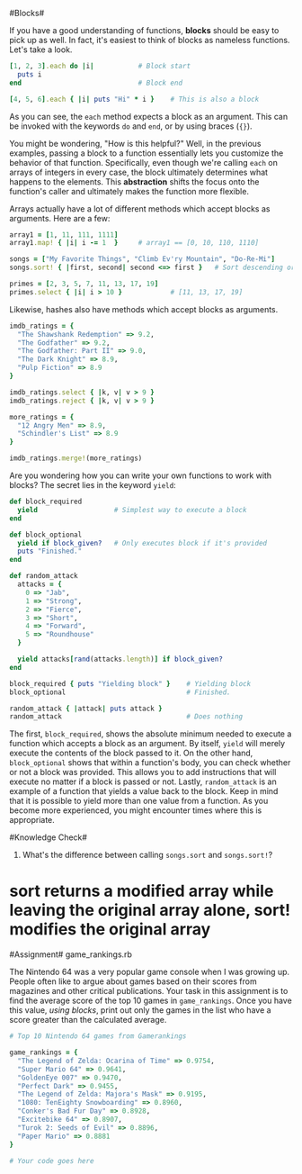 #Blocks#

If you have a good understanding of functions, **blocks** should be easy to pick up as well. In fact, it's easiest to think of blocks as nameless functions. Let's take a look.

```ruby
[1, 2, 3].each do |i|           # Block start
  puts i
end                             # Block end

[4, 5, 6].each { |i| puts "Hi" * i }    # This is also a block
```

As you can see, the ```each``` method expects a block as an argument. This can be invoked with the keywords ```do``` and ```end```, or by using braces (```{}```).

You might be wondering, "How is this helpful?" Well, in the previous examples, passing a block to a function essentially lets you customize the behavior of that function. Specifically, even though we're calling ```each``` on arrays of integers in every case, the block ultimately determines what happens to the elements. This **abstraction** shifts the focus onto the function's caller and ultimately makes the function more flexible.

Arrays actually have a lot of different methods which accept blocks as arguments. Here are a few:

```ruby
array1 = [1, 11, 111, 1111]
array1.map! { |i| i -= 1  }     # array1 == [0, 10, 110, 1110]

songs = ["My Favorite Things", "Climb Ev'ry Mountain", "Do-Re-Mi"]
songs.sort! { |first, second| second <=> first }   # Sort descending order

primes = [2, 3, 5, 7, 11, 13, 17, 19]
primes.select { |i| i > 10 }            # [11, 13, 17, 19]
```

Likewise, hashes also have methods which accept blocks as arguments.

```ruby
imdb_ratings = {
  "The Shawshank Redemption" => 9.2, 
  "The Godfather" => 9.2, 
  "The Godfather: Part II" => 9.0, 
  "The Dark Knight" => 8.9, 
  "Pulp Fiction" => 8.9
}

imdb_ratings.select { |k, v| v > 9 }
imdb_ratings.reject { |k, v| v > 9 }

more_ratings = {
  "12 Angry Men" => 8.9, 
  "Schindler's List" => 8.9
}

imdb_ratings.merge!(more_ratings)
```

Are you wondering how you can write your own functions to work with blocks? The secret lies in the keyword ```yield```:

```ruby
def block_required
  yield                   # Simplest way to execute a block
end

def block_optional
  yield if block_given?   # Only executes block if it's provided
  puts "Finished."
end

def random_attack
  attacks = {
    0 => "Jab", 
    1 => "Strong", 
    2 => "Fierce", 
    3 => "Short", 
    4 => "Forward", 
    5 => "Roundhouse"
  }

  yield attacks[rand(attacks.length)] if block_given?
end

block_required { puts "Yielding block" }    # Yielding block
block_optional                              # Finished.

random_attack { |attack| puts attack }
random_attack                               # Does nothing
```

The first, ```block_required```, shows the absolute minimum needed to execute a function which accepts a block as an argument. By itself, ```yield``` will merely execute the contents of the block passed to it. On the other hand, ```block_optional``` shows that within a function's body, you can check whether or not a block was provided. This allows you to add instructions that will execute no matter if a block is passed or not. Lastly, ```random_attack``` is an example of a function that yields a value back to the block. Keep in mind that it is possible to yield more than one value from a function. As you become more experienced, you might encounter times where this is appropriate.

#Knowledge Check#
1. What's the difference between calling ```songs.sort``` and ```songs.sort!```?
# sort returns a modified array while leaving the original array alone, sort! modifies the original array

#Assignment#
game_rankings.rb

The Nintendo 64 was a very popular game console when I was growing up. People often like to argue about games based on their scores from magazines and other critical publications. Your task in this assignment is to find the average score of the top 10 games in ```game_rankings```. Once you have this value, *using blocks*, print out only the games in the list who have a score greater than the calculated average.

```ruby
# Top 10 Nintendo 64 games from Gamerankings

game_rankings = {
  "The Legend of Zelda: Ocarina of Time" => 0.9754, 
  "Super Mario 64" => 0.9641, 
  "GoldenEye 007" => 0.9470, 
  "Perfect Dark" => 0.9455, 
  "The Legend of Zelda: Majora's Mask" => 0.9195, 
  "1080: TenEighty Snowboarding" => 0.8960, 
  "Conker's Bad Fur Day" => 0.8928, 
  "Excitebike 64" => 0.8907, 
  "Turok 2: Seeds of Evil" => 0.8896, 
  "Paper Mario" => 0.8881
}

# Your code goes here

```
